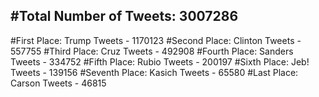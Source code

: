 #Total Number of Tweets: 3007286 
---
#First Place: Trump Tweets - 1170123
#Second Place: Clinton Tweets - 557755
#Third Place: Cruz Tweets - 492908
#Fourth Place: Sanders Tweets - 334752
#Fifth Place: Rubio Tweets - 200197
#Sixth Place: Jeb! Tweets - 139156
#Seventh Place: Kasich Tweets - 65580
#Last Place: Carson Tweets - 46815

